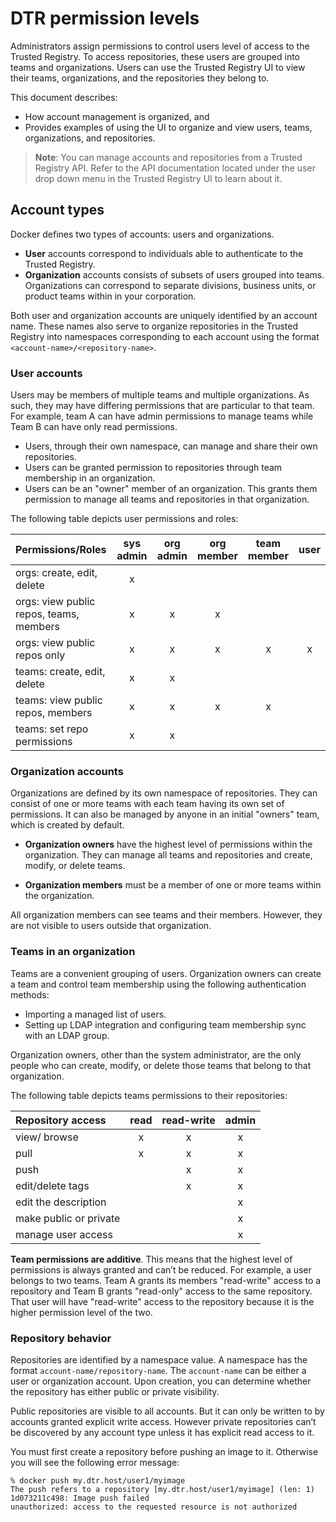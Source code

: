 <!--[metadata]>
+++
aliases = ["/docker-trusted-registry/accounts/",
          "/docker-trusted-registry/user-management/permission-levels/"]
title = "Permission levels"
description = "Learn about the permission levels available on Docker Trusted Registry."
keywords = ["docker, registry, security, permissions, users"]
[menu.main]
parent="dtr_menu_user_management"
identifier="dtr_permission_levels"
weight=0
+++
<![end-metadata]-->

# DTR permission levels

Administrators assign permissions to control users level of access to the
Trusted Registry. To access repositories, these users are grouped into teams and
organizations. Users can use the Trusted Registry UI to view their teams,
organizations, and the repositories they belong to.

This document describes:

* How account management is organized, and
* Provides examples of using the UI to organize and view users, teams, organizations, and repositories.

>**Note**: You can manage accounts and repositories from a Trusted Registry API. Refer to the API documentation located under the user drop down menu in the Trusted Registry UI to learn about it.

## Account types

Docker defines two types of accounts: users and organizations.

* **User** accounts correspond to individuals able to authenticate to the Trusted Registry.
* **Organization** accounts consists of subsets of users grouped into teams. Organizations can correspond to separate divisions, business units, or product teams within in your corporation.

Both user and organization accounts are uniquely identified by an account name.
These names also serve to organize repositories in the Trusted Registry into
namespaces corresponding to each account using the format
`<account-name>/<repository-name>`.

### User accounts

Users may be members of multiple teams and multiple organizations. As such, they may have differing permissions that are particular to that team. For example, team A can have admin permissions to manage teams while Team B can have only read permissions.

* Users, through their own namespace, can manage and share their own repositories.
* Users can be granted permission to repositories through team membership in an organization.
* Users can be an "owner" member of an organization. This grants them permission to manage all teams and repositories in that organization.

The following table depicts user permissions and roles:  

| Permissions/Roles                       | sys admin | org admin | org member | team member | user |
|:----------------------------------------|:---------:|:---------:|:----------:|:-----------:|:----:|
| orgs: create, edit, delete              |     x     |           |            |             |      |
| orgs: view public repos, teams, members |     x     |     x     |     x      |             |      |
| orgs: view public repos only            |     x     |     x     |     x      |      x      |  x   |
| teams: create, edit, delete             |     x     |     x     |            |             |      |
| teams: view public  repos, members      |     x     |     x     |     x      |      x      |      |
| teams: set repo permissions             |     x     |     x     |            |             |      |

### Organization accounts

Organizations are defined by its own namespace of repositories. They can consist
of one or more teams with each team having its own set of permissions. It can
also be managed by anyone in an initial "owners" team, which is created by
default.

* **Organization owners** have the highest level of permissions within the
organization. They can manage all teams and repositories and create, modify,
or delete teams.

* **Organization members** must be a member of one or more teams within the
organization.  

All organization members can see teams and their members. However, they are not
visible to users outside that organization.


### Teams in an organization

Teams are a convenient grouping of users. Organization owners can create a team and control team membership using the following authentication methods:

* Importing a managed list of users.
* Setting up LDAP integration and configuring team membership sync with an LDAP group.

Organization owners, other than the system administrator, are the only people
who can create, modify, or delete those teams that belong to that organization.

The following table depicts teams permissions to their repositories:

| Repository access      | read | read-write | admin |
|:-----------------------|:----:|:----------:|:-----:|
| view/ browse           |  x   |     x      |   x   |
| pull                   |  x   |     x      |   x   |
| push                   |      |     x      |   x   |
| edit/delete tags       |      |     x      |   x   |
| edit the description   |      |            |   x   |
| make public or private |      |            |   x   |
| manage user access     |      |            |   x   |

**Team permissions are additive**. This means that the highest level of permissions is always granted and can’t be reduced. For example, a user belongs to two teams. Team A grants its members "read-write" access to a repository and Team B grants "read-only" access to the same repository. That user will have "read-write" access to the repository because it is the higher permission level of the two.

### Repository behavior

Repositories are identified by a namespace value. A namespace has the format `account-name/repository-name`. The `account-name` can be either a user or organization account. Upon creation, you can determine whether the repository has either public or private visibility.

Public repositories are visible to all accounts. But it can only be written to by accounts granted explicit write access. However private repositories can’t be discovered by any account type unless it has explicit read access to it.

You must first create a repository before pushing an image to it. Otherwise you will see the following error message:

```
% docker push my.dtr.host/user1/myimage
The push refers to a repository [my.dtr.host/user1/myimage] (len: 1) 1d073211c498: Image push failed
unauthorized: access to the requested resource is not authorized
```
